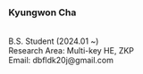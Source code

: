 ### **Kyungwon Cha**

<br>
B.S. Student (2024.01 ~) <br>
Research Area: Multi-key HE, ZKP<br>
Email: dbfldk20j@gmail.com